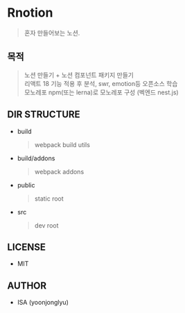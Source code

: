 # Rnotion

> 혼자 만들어보는 노션.

## 목적

> 노션 만들기 + 노션 컴포넌트 패키지 만들기  
> 리액트 18 기능 적용 후 분석, swr, emotion등 오픈소스 학습  
> 모노레포 npm(또는 lerna)로 모노레포 구성 (벡엔드 nest.js)

## DIR STRUCTURE

- build
  > webpack build utils
- build/addons
  > webpack addons
- public
  > static root
- src
  > dev root

## LICENSE

- MIT

## AUTHOR

- ISA (yoonjonglyu)

